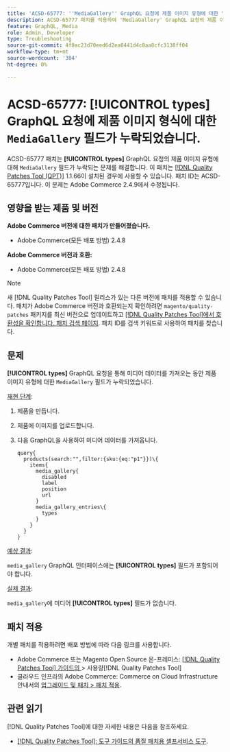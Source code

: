```yaml
---
title: 'ACSD-65777: ''MediaGallery'' GraphQL 요청에 제품 이미지 유형에 대한 "유형" 필드가 누락됨'
description: ACSD-65777 패치를 적용하여 'MediaGallery' GraphQL 요청의 제품 이미지 유형에 대한 "유형" 필드가 누락되는 Adobe Commerce 문제를 해결합니다.
feature: GraphQL, Media
role: Admin, Developer
type: Troubleshooting
source-git-commit: 4f0ac23d70eed6d2ea0441d4c8aa8cfc3138ff04
workflow-type: tm+mt
source-wordcount: '304'
ht-degree: 0%

---
```



# ACSD-65777: **[!UICONTROL types]** GraphQL 요청에 제품 이미지 형식에 대한 `MediaGallery` 필드가 누락되었습니다.

ACSD-65777 패치는 **[!UICONTROL types]** GraphQL 요청의 제품 이미지 유형에 대해 `MediaGallery` 필드가 누락되는 문제를 해결합니다. 이 패치는 [[!DNL Quality Patches Tool (QPT)]](/help/tools/quality-patches-tool/quality-patches-tool-to-self-serve-quality-patches.md) 1.1.66이 설치된 경우에 사용할 수 있습니다. 패치 ID는 ACSD-65777입니다. 이 문제는 Adobe Commerce 2.4.9에서 수정됩니다.

## 영향을 받는 제품 및 버전

**Adobe Commerce 버전에 대한 패치가 만들어졌습니다.**

* Adobe Commerce(모든 배포 방법) 2.4.8

**Adobe Commerce 버전과 호환:**

* Adobe Commerce(모든 배포 방법) 2.4.8

>[!NOTE]
>
>새 [!DNL Quality Patches Tool] 릴리스가 있는 다른 버전에 패치를 적용할 수 있습니다. 패치가 Adobe Commerce 버전과 호환되는지 확인하려면 `magento/quality-patches` 패키지를 최신 버전으로 업데이트하고 [[!DNL Quality Patches Tool]에서 호환성을 확인합니다. 패치 검색 페이지](https://experienceleague.adobe.com/tools/commerce-quality-patches/index.html?lang=ko). 패치 ID를 검색 키워드로 사용하여 패치를 찾습니다.

## 문제

**[!UICONTROL types]** GraphQL 요청을 통해 미디어 데이터를 가져오는 동안 제품 이미지 유형에 대한 `MediaGallery` 필드가 누락되었습니다.

<u>재현 단계</u>:

1. 제품을 만듭니다.
1. 제품에 이미지를 업로드합니다.
1. 다음 GraphQL을 사용하여 미디어 데이터를 가져옵니다.

   ```
   query{
     products(search:"",filter:{sku:{eq:"p1"}})\{
       items{
         media_gallery{
           disabled
           label
           position
           url
         }
         media_gallery_entries\{
           types
         }
       }
     }
   }
   ```

<u>예상 결과</u>:

`media_gallery` GraphQL 인터페이스에는 **[!UICONTROL types]** 필드가 포함되어야 합니다.

<u>실제 결과</u>:

`media_gallery`에 미디어 **[!UICONTROL types]** 필드가 없습니다.

## 패치 적용

개별 패치를 적용하려면 배포 방법에 따라 다음 링크를 사용합니다.

* Adobe Commerce 또는 Magento Open Source 온-프레미스: [[!DNL Quality Patches Tool]  가이드의 ](/help/tools/quality-patches-tool/usage.md)> 사용량[!DNL Quality Patches Tool]
* 클라우드 인프라의 Adobe Commerce: Commerce on Cloud Infrastructure 안내서의 [업그레이드 및 패치 > 패치 적용](https://experienceleague.adobe.com/docs/commerce-cloud-service/user-guide/develop/upgrade/apply-patches.html?lang=ko).

## 관련 읽기

[!DNL Quality Patches Tool]에 대한 자세한 내용은 다음을 참조하세요.

* [[!DNL Quality Patches Tool]: 도구 가이드의 품질 패치용 셀프서비스 도구](/help/tools/quality-patches-tool/quality-patches-tool-to-self-serve-quality-patches.md).
